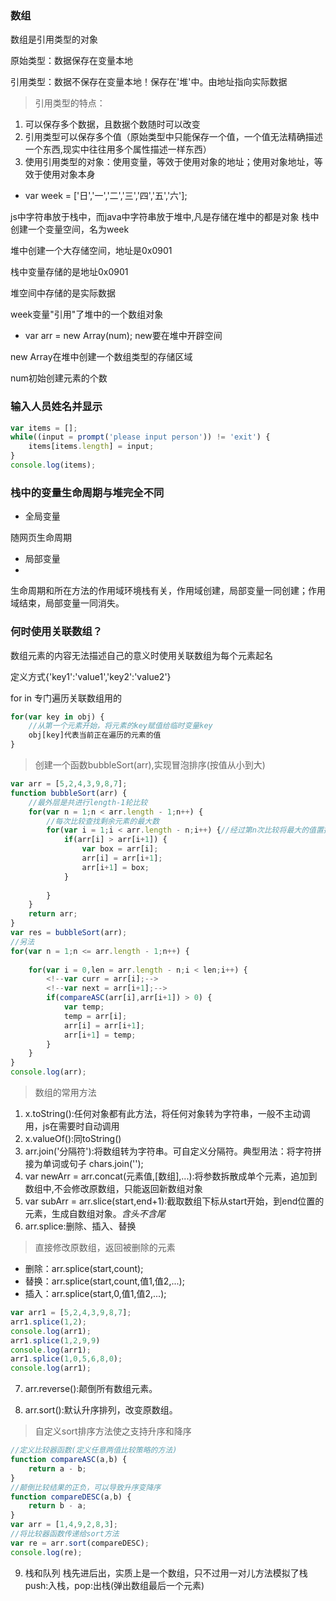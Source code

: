###  数组

数组是引用类型的对象

原始类型：数据保存在变量本地

引用类型：数据不保存在变量本地！保存在'堆'中。由地址指向实际数据

> 引用类型的特点：

1. 可以保存多个数据，且数据个数随时可以改变
2. 引用类型可以保存多个值（原始类型中只能保存一个值，一个值无法精确描述一个东西,现实中往往用多个属性描述一样东西）
3. 使用引用类型的对象：使用变量，等效于使用对象的地址；使用对象地址，等效于使用对象本身

* var week = ['日','一','二','三','四','五','六'];

js中字符串放于栈中，而java中字符串放于堆中,凡是存储在堆中的都是对象
栈中创建一个变量空间，名为week

堆中创建一个大存储空间，地址是0x0901

栈中变量存储的是地址0x0901

堆空间中存储的是实际数据

week变量"引用"了堆中的一个数组对象

* var arr = new Array(num);
new要在堆中开辟空间

new Array在堆中创建一个数组类型的存储区域

num初始创建元素的个数

### 输入人员姓名并显示

```js
var items = [];
while((input = prompt('please input person')) != 'exit') {
	items[items.length] = input;
}
console.log(items);
```

### 栈中的变量生命周期与堆完全不同

* 全局变量

随网页生命周期

* 局部变量
* 
生命周期和所在方法的作用域环境栈有关，作用域创建，局部变量一同创建；作用域结束，局部变量一同消失。

### 何时使用关联数组？

数组元素的内容无法描述自己的意义时使用关联数组为每个元素起名

定义方式{'key1':'value1','key2':'value2'}

for in 专门遍历关联数组用的

```js
for(var key in obj) {
	//从第一个元素开始，将元素的key赋值给临时变量key
	obj[key]代表当前正在遍历的元素的值
}
```

> 创建一个函数bubbleSort(arr),实现冒泡排序(按值从小到大)

```js
var arr = [5,2,4,3,9,8,7];
function bubbleSort(arr) {
	//最外层是共进行length-1轮比较
	for(var n = 1;n < arr.length - 1;n++) {
		//每次比较查找剩余元素的最大数
		for(var i = 1;i < arr.length - n;i++) {//经过第n次比较将最大的值置换到最后
			if(arr[i] > arr[i+1]) {
				var box = arr[i];
				arr[i] = arr[i+1];
				arr[i+1] = box;
			}
	
		}
	}
	return arr;
}
var res = bubbleSort(arr);
//另法
for(var n = 1;n <= arr.length - 1;n++) {
	
	for(var i = 0,len = arr.length - n;i < len;i++) {
		<!--var curr = arr[i];-->
		<!--var next = arr[i+1];-->
		if(compareASC(arr[i],arr[i+1]) > 0) {
			var temp;
			temp = arr[i];
			arr[i] = arr[i+1];
			arr[i+1] = temp;
		}
	}
}
console.log(arr);
```
> 数组的常用方法

1. x.toString():任何对象都有此方法，将任何对象转为字符串，一般不主动调用，js在需要时自动调用
2. x.valueOf():同toString()
3. arr.join('分隔符'):将数组转为字符串。可自定义分隔符。典型用法：将字符拼接为单词或句子 chars.join('');
4. var newArr = arr.concat(元素值,[数组],...):将参数拆散成单个元素，追加到数组中,不会修改原数组，只能返回新数组对象
5. var subArr = arr.slice(start,end+1):截取数组下标从start开始，到end位置的元素，生成自数组对象。*含头不含尾*
6. arr.splice:删除、插入、替换

> 直接修改原数组，返回被删除的元素
* 删除：arr.splice(start,count);
* 替换：arr.splice(start,count,值1,值2,...);
* 插入：arr.splice(start,0,值1,值2,...);
```js
var arr1 = [5,2,4,3,9,8,7];
arr1.splice(1,2);
console.log(arr1);
arr1.splice(1,2,9,9)
console.log(arr1);
arr1.splice(1,0,5,6,8,0);
console.log(arr1);
```

7. arr.reverse():颠倒所有数组元素。

8. arr.sort():默认升序排列，改变原数组。

> 自定义sort排序方法使之支持升序和降序
```js
//定义比较器函数(定义任意两值比较策略的方法)
function compareASC(a,b) {
	return a - b;
}
//颠倒比较结果的正负，可以导致升序变降序
function compareDESC(a,b) {
	return b - a;
}
var arr = [1,4,9,2,8,3];
//将比较器函数传递给sort方法
var re = arr.sort(compareDESC);
console.log(re);
```
9. 栈和队列
栈先进后出，实质上是一个数组，只不过用一对儿方法模拟了栈
push:入栈，pop:出栈(弹出数组最后一个元素)
